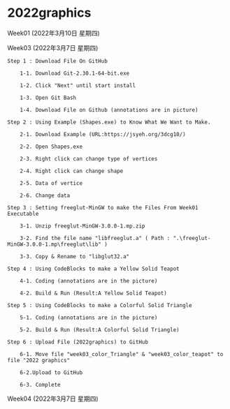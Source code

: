 # 2022graphics

Week01  (2022年3月10日 星期四)

Week03  (2022年3月7日 星期四)
    
    Step 1 : Download File On GitHub
    
        1-1. Download Git-2.30.1-64-bit.exe
    
        1-2. Click "Next" until start install
        
        1-3. Open Git Bash
         
        1-4. Download File on Github (annotations are in picture)
    
    Step 2 : Using Example (Shapes.exe) to Know What We Want to Make.
       
        2-1. Download Example (URL:https://jsyeh.org/3dcg10/)
        
        2-2. Open Shapes.exe

        2-3. Right click can change type of vertices
        
        2-4. Right click can change shape
        
        2-5. Data of vertice

        2-6. Change data

    Step 3 : Setting freeglut-MinGW to make the Files From Week01 Executable
    
        3-1. Unzip freeglut-MinGW-3.0.0-1.mp.zip
        
        3-2. Find the file name "libfreeglut.a" ( Path : ".\freeglut-MinGW-3.0.0-1.mp\freeglut\lib" )

        3-3. Copy & Rename to "libglut32.a" 

    Step 4 : Using CodeBlocks to make a Yellow Solid Teapot
    
        4-1. Coding (annotations are in the picture)
        
        4-2. Build & Run (Result:A Yellow Solid Teapot)

    Step 5 : Using CodeBlocks to make a Colorful Solid Triangle
        
        5-1. Coding (annotations are in the picture)
        
        5-2. Build & Run (Result:A Colorful Solid Triangle)

    Step 6 : Upload File (2022graphics) to GitHub
        
        6-1. Move file "week03_color_Triangle" & "week03_color_teapot" to file "2022 graphics"
    
        6-2.Upload to GitHub

        6-3. Complete

Week04  (2022年3月7日 星期四)


